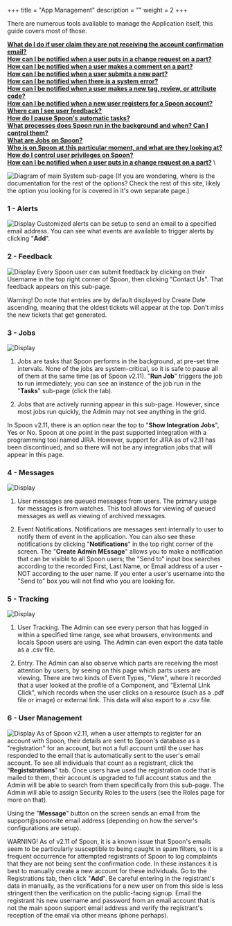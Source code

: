 +++
title = "App Management"
description = ""
weight = 2
+++
 
There are numerous tools available to manage the Application itself, this guide covers most of those. 

[__What do I do if user claim they are not receiving the account confirmation email?__](/applicationadmin/applicationmanagement/#UserManagement)   \
[__How can I be notified when a user puts in a change request on a part?__](/applicationadmin/applicationmanagement/#Alerts)   \
[__How can I be notified when a user makes a comment on a part?__](/applicationadmin/applicationmanagement/#Alerts)   \
[__How can I be notified when a user submits a new part?__](/applicationadmin/applicationmanagement/#Alerts)   \
[__How can I be notified when there is a system error?__](/applicationadmin/applicationmanagement/#Alerts)   \
[__How can I be notified when a user makes a new tag, review, or attribute code?__](/applicationadmin/applicationmanagement/#Alerts)   \
[__How can I be notified when a new user registers for a Spoon account?__](/applicationadmin/applicationmanagement/#Alerts)   \
[__Where can I see user feedback?__](/applicationadmin/applicationmanagement/#Feedback)   \
[__How do I pause Spoon's automatic tasks?__](/applicationadmin/applicationmanagement/#Jobs)   \
[__What processes does Spoon run in the background and when? Can I control them?__](/applicationadmin/applicationmanagement/#Jobs)   \
[__What are Jobs on Spoon?__](/applicationadmin/applicationmanagement/#Alerts)   \
[__Who is on Spoon at this particular moment, and what are they looking at?__](/applicationadmin/applicationmanagement/#Tracking)   \
[__How do I control user privileges on Spoon?__](/applicationadmin/applicationmanagement/#Alerts)   \
[__How can I be notified when a user puts in a change request on a part?__](/applicationadmin/applicationmanagement/#Alerts)   \

 <!--more-->

 ![Diagram of main System sub-page](/images/AppAdmin/AppManageMapping.png)
 (If you are wondering, where is the documentation for the rest of the options? Check the rest of this site, likely the option you looking for is covered in it's own separate page.)

<a name="Alerts"></a>

### 1 - Alerts
![ Display](/images/AppAdmin/Alerts.png)
Customized alerts can be setup to send an email to a specified email address. You can see what events are available to trigger alerts by clicking "__Add__". 


<a name="Feedback"></a>

### 2 - Feedback
![ Display](/images/AppAdmin/Feedback.png)
Every Spoon user can submit feedback by clicking on their Username in the top right corner of Spoon, then clicking "Contact Us". That feedback appears on this sub-page. 

Warning! Do note that entries are by default displayed by Create Date ascending, meaning that the oldest tickets will appear at the top. Don't miss the new tickets that get generated. 


<a name="Jobs"></a>

### 3 - Jobs
![Display](/images/AppAdmin/Jobs.png)

1. Jobs are tasks that Spoon performs in the background, at pre-set time intervals. None of the jobs are system-critical, so it is safe to pause all of them at the same time (as of Spoon v2.11). "__Run Job__" triggers the job to run immediately; you can see an instance of the job run in the "__Tasks__" sub-page (click the tab).

2. Jobs that are actively running appear in this sub-page. However, since most jobs run quickly, the Admin may not see anything in the grid.

In Spoon v2.11, there is an option near the top to "__Show Integration Jobs__", Yes or No. Spoon at one point in the past supported integration with a programming tool named JIRA. However, support for JIRA as of v2.11 has been discontinued, and so there will not be any integration jobs that will appear in this page. 


<a name="Messages"></a>

### 4 - Messages
![ Display](/images/AppAdmin/Message.png)

1.  User messages are queued messages from users. The primary usage for messages is from watches. This tool allows for viewing of queued messages as well as viewing of archived messages.

2. Event Notifications. Notifications are messages sent internally to user to notify them of event in the application. You can also see these notifications by clicking "__Notifications__" in the top right corner of the screen. The "__Create Admin MEssage__" allows you to make a notification that can be visible to all Spoon users; the "Send to" input box searches according to the recorded First, Last Name, or Email address of a user - NOT according to the user name. If you enter a user's username into the "Send to" box you will not find who you are looking for. 




<a name="Tracking"></a>

### 5 - Tracking
![ Display](/images/AppAdmin/Tracking.png)

1. User Tracking. The Admin can see every person that has logged in within a specified time range, see what browsers, environments and locals Spoon users are using. The Admin can even export the data table as a .csv file.

2. Entry. The Admin can also observe which parts are receiving the most attention by users, by seeing on this page which parts users are viewing. There are two kinds of Event Types, "View", where it recorded that a user looked at the profile of a Component, and "External LInk Click", which records when the user clicks on a resource (such as a .pdf file or image) or external link. This data will also export to a .csv file.
<a name="UserManagement"></a>

### 6 - User Management
![ Display](/images/AppAdmin/UserManagement.png)
As of Spoon v2.11, when a user attempts to register for an account with Spoon, their details are sent to Spoon's database as a "registration" for an account, but not a full account until the user has responded to the email that is automatically sent to the user's email account. To see all individuals that count as a registrant, click the "__Registstrations__" tab. Once users have used the registration code that is mailed to them, their account is upgraded to full account status and the Admin will be able to search from them specifically from this sub-page. The Admin will able to assign Security Roles to the users (see the Roles page for more on that). 

Using the "__Message__" button on the screen sends an email from the support@spoonsite email address (depending on how the server's configurations are setup). 

WARNING! As of v2.11 of Spoon, it is a known issue that Spoon's emails seem to be particularly susceptible to being caught in spam filters, so it is a frequent occurrence for attempted registrants of Spoon to log complaints that they are not being sent the confirmation code. In these instances it is best to manually create a new account for these individuals. Go to the Registrations tab, then click "__Add__". Be careful entering in the registrant's data in manually, as the verifications for a new user on from this side is less stringent then the verification on the public-facing signup. Email the registrant his new username and password from an email account that is not the main spoon support email address and verify the registrant's reception of the email via other means (phone perhaps).

